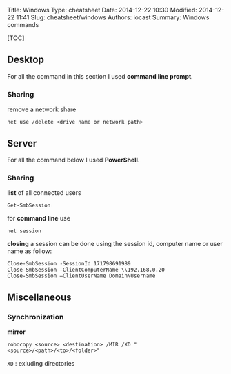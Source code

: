 Title: Windows
Type: cheatsheet
Date: 2014-12-22 10:30
Modified: 2014-12-22 11:41
Slug: cheatsheet/windows
Authors: iocast
Summary: Windows commands



[TOC]

## Desktop

For all the command in this section I used **command line prompt**.

### Sharing

remove a network share

	net use /delete <drive name or network path>


## Server

For all the command below I used **PowerShell**.

### Sharing

**list** of all connected users

	Get-SmbSession


for **command line** use

	net session


**closing** a session can be done using the session id, computer name or user name as follow:

	Close-SmbSession -SessionId 171798691989
	Close-SmbSession –ClientComputerName \\192.168.0.20
	Close-SmbSession –ClientUserName Domain\Username


## Miscellaneous

### Synchronization

**mirror**

	robocopy <source> <destination> /MIR /XD "<source>/<path>/<to>/<folder>"

`XD`
: exluding directories



